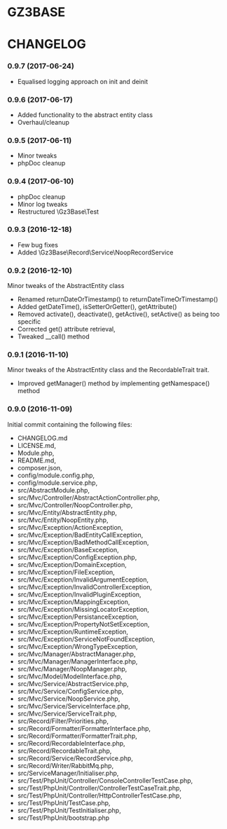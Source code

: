 GZ3BASE
=======

# CHANGELOG

### 0.9.7 (2017-06-24)
* Equalised logging approach on init and deinit

### 0.9.6 (2017-06-17)
* Added functionality to the abstract entity class
* Overhaul/cleanup

### 0.9.5 (2017-06-11)
* Minor tweaks
* phpDoc cleanup

### 0.9.4 (2017-06-10)
* phpDoc cleanup
* Minor log tweaks
* Restructured \Gz3Base\Test

### 0.9.3 (2016-12-18)
* Few bug fixes
* Added \Gz3Base\Record\Service\NoopRecordService

### 0.9.2 (2016-12-10)

Minor tweaks of the AbstractEntity class

* Renamed returnDateOrTimestamp() to returnDateTimeOrTimestamp()
* Added getDateTime(), isSetterOrGetter(), getAttribute()
* Removed activate(), deactivate(), getActive(), setActive() as being too specific
* Corrected get() attribute retrieval,
* Tweaked __call() method 

### 0.9.1 (2016-11-10)

Minor tweaks of the AbstractEntity class and the RecordableTrait trait.

* Improved getManager() method by implementing getNamespace() method

### 0.9.0 (2016-11-09)

Initial commit containing the following files:

* CHANGELOG.md
* LICENSE.md,
* Module.php,
* README.md,
* composer.json,
* config/module.config.php,
* config/module.service.php,
* src/AbstractModule.php,
* src/Mvc/Controller/AbstractActionController.php,
* src/Mvc/Controller/NoopController.php,
* src/Mvc/Entity/AbstractEntity.php,
* src/Mvc/Entity/NoopEntity.php,
* src/Mvc/Exception/ActionException,
* src/Mvc/Exception/BadEntityCallException,
* src/Mvc/Exception/BadMethodCallException,
* src/Mvc/Exception/BaseException,
* src/Mvc/Exception/ConfigException.php,
* src/Mvc/Exception/DomainException,
* src/Mvc/Exception/FileException,
* src/Mvc/Exception/InvalidArgumentEception,
* src/Mvc/Exception/InvalidControllerException,
* src/Mvc/Exception/InvalidPluginException,
* src/Mvc/Exception/MappingException,
* src/Mvc/Exception/MissingLocatorException,
* src/Mvc/Exception/PersistanceException,
* src/Mvc/Exception/PropertyNotSetException,
* src/Mvc/Exception/RuntimeException,
* src/Mvc/Exception/ServiceNotFoundException,
* src/Mvc/Exception/WrongTypeException,
* src/Mvc/Manager/AbstractManager.php,
* src/Mvc/Manager/ManagerInterface.php,
* src/Mvc/Manager/NoopManager.php,
* src/Mvc/Model/ModelInterface.php,
* src/Mvc/Service/AbstractService.php,
* src/Mvc/Service/ConfigService.php,
* src/Mvc/Service/NoopService.php,
* src/Mvc/Service/ServiceInterface.php,
* src/Mvc/Service/ServiceTrait.php,
* src/Record/Filter/Priorities.php,
* src/Record/Formatter/FormatterInterface.php,
* src/Record/Formatter/FormatterTrait.php,
* src/Record/RecordableInterface.php,
* src/Record/RecordableTrait.php,
* src/Record/Service/RecordService.php,
* src/Record/Writer/RabbitMq.php,
* src/ServiceManager/Initialiser.php,
* src/Test/PhpUnit/Controller/ConsoleControllerTestCase.php,
* src/Test/PhpUnit/Controller/ControllerTestCaseTrait.php,
* src/Test/PhpUnit/Controller/HttpControllerTestCase.php,
* src/Test/PhpUnit/TestCase.php,
* src/Test/PhpUnit/TestInitialiser.php,
* src/Test/PhpUnit/bootstrap.php
